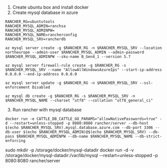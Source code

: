 
1. Create ubuntu box and install docker
2. Create mysql database in azure

```
RANCHER_RG=ubuntutools
RANCHER_MYSQL_ADMIN=ranchsa
RANCHER_MYSQL_ADMINPW=
RANCHER_MYSQL_NAME=rancherconfig
RANCHER_MYSQL_SRV=rancherdb

az mysql server create -g $RANCHER_RG -n $RANCHER_MYSQL_SRV --location northeurope --admin-user $RANCHER_MYSQL_ADMIN --admin-password $RANCHER_MYSQL_ADMINPW --sku-name B_Gen4_1 --version 5.7

az mysql server firewall-rule create -g $RANCHER_RG -s $RANCHER_MYSQL_SRV --name "AllowAllWindowsAzureIps" --start-ip-address 0.0.0.0 --end-ip-address 0.0.0.0

az mysql server update -g $RANCHER_RG -n $RANCHER_MYSQL_SRV --ssl-enforcement Disabled

az mysql db create -g $RANCHER_RG -s $RANCHER_MYSQL_SRV -n $RANCHER_MYSQL_NAME --charset "utf8" --collation "utf8_general_ci"

```
3. Run rancher with mysql database
```
docker run -e CATTLE_DB_CATTLE_GO_PARAMS="allowNativePasswords=true" -d --restart=unless-stopped -p 8080:8080 rancher/server --db-host $(echo $RANCHER_MYSQL_SRV).mysql.database.azure.com --db-port 3306 --db-user $(echo $RANCHER_MYSQL_ADMIN)@$(echo $RANCHER_MYSQL_SRV) --db-pass $RANCHER_MYSQL_ADMINPW --db-name $RANCHER_MYSQL_NAME --db-strict-enforcing

```

sudo mkdir -p /storage/docker/mysql-datadir
docker run -d -v /storage/docker/mysql-datadir:/var/lib/mysql --restart=unless-stopped -p 8080:8080 rancher/server
